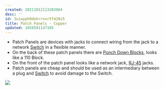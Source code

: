 ```yaml
---
created: 20211012113203084
desc: ''
id: 3uiwyph0dokrrnxr5f420z5
title: Patch Panels - Copper
updated: 1656501147105
---
```

   
   
- Patch Panels are devices with jacks to connect wiring from the jack to a network [Switch](../devlog/switch.md) in a flexible manner.   
- On the back of these patch panels there are [Punch Down Blocks](../devlog/punch%20down%20blocks.md), looks like a 110 Block.   
- On the front of the patch panel looks like a network jack, [RJ-45](../devlog/rj-45.md) jacks.   
- Patch panels are cheap and should be used as an intermediary between a plug and [Switch](../devlog/switch.md) to avoid damage to the Switch.   
   
![](https://raw.githubusercontent.com/zubayrrr/twiki/main/bin/image.ytky9mbpuu9.png)